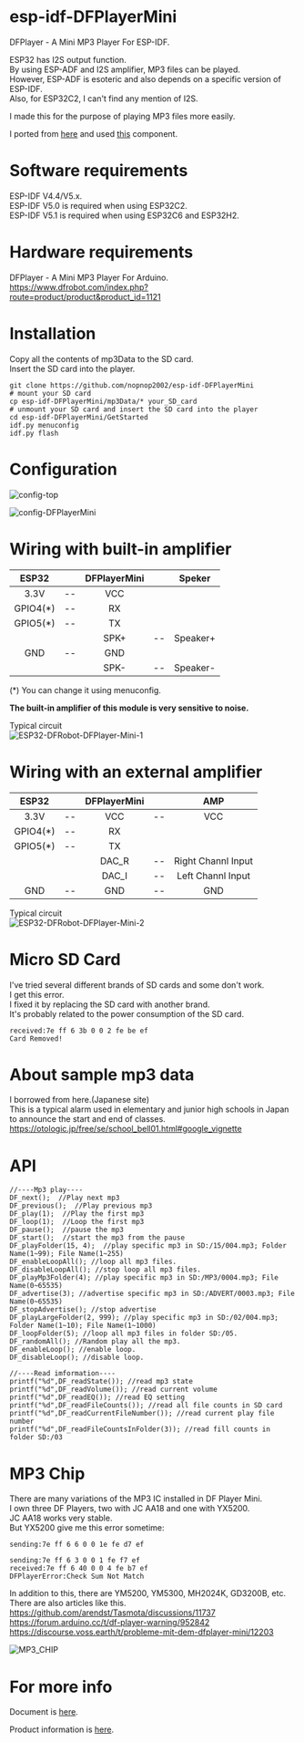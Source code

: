 # esp-idf-DFPlayerMini
DFPlayer - A Mini MP3 Player For ESP-IDF.   

ESP32 has I2S output function.   
By using ESP-ADF and I2S amplifier, MP3 files can be played.   
However, ESP-ADF is esoteric and also depends on a specific version of ESP-IDF.   
Also, for ESP32C2, I can't find any mention of I2S.   

I made this for the purpose of playing MP3 files more easily.   

I ported from [here](https://github.com/DFRobot/DFRobotDFPlayerMini) and used [this](https://github.com/nopnop2002/esp-idf-serial) component.

# Software requirements
ESP-IDF V4.4/V5.x.   
ESP-IDF V5.0 is required when using ESP32C2.   
ESP-IDF V5.1 is required when using ESP32C6 and ESP32H2.   

# Hardware requirements
DFPlayer - A Mini MP3 Player For Arduino.   
https://www.dfrobot.com/index.php?route=product/product&product_id=1121   

# Installation
Copy all the contents of mp3Data to the SD card.   
Insert the SD card into the player.   

```Shell
git clone https://github.com/nopnop2002/esp-idf-DFPlayerMini
# mount your SD card
cp esp-idf-DFPlayerMini/mp3Data/* your_SD_card
# unmount your SD card and insert the SD card into the player
cd esp-idf-DFPlayerMini/GetStarted
idf.py menuconfig
idf.py flash
```

# Configuration

![config-top](https://user-images.githubusercontent.com/6020549/213992858-400a5d6d-0165-4394-9d3d-a84ef93270f1.jpg)

![config-DFPlayerMini](https://user-images.githubusercontent.com/6020549/213992853-8a2c9466-00a2-4981-af66-aea1bfc5b76b.jpg)


# Wiring with built-in amplifier
|ESP32||DFPlayerMini||Speker|
|:-:|:-:|:-:|:-:|:-:|
|3.3V|--|VCC|||
|GPIO4(*)|--|RX|||
|GPIO5(*)|--|TX|||
|||SPK+|--|Speaker+|
|GND|--|GND|||
|||SPK-|--|Speaker-|

(*) You can change it using menuconfig.   

__The built-in amplifier of this module is very sensitive to noise.__   

Typical circuit   
![ESP32-DFRobot-DFPlayer-Mini-1](https://user-images.githubusercontent.com/6020549/213993262-ed8a3f7a-add9-48e2-b618-0d4ecce669bc.jpg)


# Wiring with an external amplifier
|ESP32||DFPlayerMini||AMP|
|:-:|:-:|:-:|:-:|:-:|
|3.3V|--|VCC|--|VCC|
|GPIO4(*)|--|RX|||
|GPIO5(*)|--|TX|||
|||DAC_R|--|Right Channl Input|
|||DAC_I|--|Left Channl Input|
|GND|--|GND|--|GND|

Typical circuit   
![ESP32-DFRobot-DFPlayer-Mini-2](https://user-images.githubusercontent.com/6020549/213993306-7e591d0a-bfb6-42ce-bd71-62b3feef8a9c.jpg)

# Micro SD Card
I've tried several different brands of SD cards and some don't work.   
I get this error.   
I fixed it by replacing the SD card with another brand.   
It's probably related to the power consumption of the SD card.   
```
received:7e ff 6 3b 0 0 2 fe be ef
Card Removed!
```

# About sample mp3 data
I borrowed from here.(Japanese site)   
This is a typical alarm used in elementary and junior high schools in Japan to announce the start and end of classes.   
https://otologic.jp/free/se/school_bell01.html#google_vignette

# API
```
//----Mp3 play----
DF_next();  //Play next mp3
DF_previous();  //Play previous mp3
DF_play(1);  //Play the first mp3
DF_loop(1);  //Loop the first mp3
DF_pause();  //pause the mp3
DF_start();  //start the mp3 from the pause
DF_playFolder(15, 4);  //play specific mp3 in SD:/15/004.mp3; Folder Name(1~99); File Name(1~255)
DF_enableLoopAll(); //loop all mp3 files.
DF_disableLoopAll(); //stop loop all mp3 files.
DF_playMp3Folder(4); //play specific mp3 in SD:/MP3/0004.mp3; File Name(0~65535)
DF_advertise(3); //advertise specific mp3 in SD:/ADVERT/0003.mp3; File Name(0~65535)
DF_stopAdvertise(); //stop advertise
DF_playLargeFolder(2, 999); //play specific mp3 in SD:/02/004.mp3; Folder Name(1~10); File Name(1~1000)
DF_loopFolder(5); //loop all mp3 files in folder SD:/05.
DF_randomAll(); //Random play all the mp3.
DF_enableLoop(); //enable loop.
DF_disableLoop(); //disable loop.

//----Read imformation----
printf("%d",DF_readState()); //read mp3 state
printf("%d",DF_readVolume()); //read current volume
printf("%d",DF_readEQ()); //read EQ setting
printf("%d",DF_readFileCounts()); //read all file counts in SD card
printf("%d",DF_readCurrentFileNumber()); //read current play file number
printf("%d",DF_readFileCountsInFolder(3)); //read fill counts in folder SD:/03
```

# MP3 Chip
There are many variations of the MP3 IC installed in DF Player Mini.   
I own three DF Players, two with JC AA18 and one with YX5200.   
JC AA18 works very stable.   
But YX5200 give me this error sometime:
```
sending:7e ff 6 6 0 0 1e fe d7 ef

sending:7e ff 6 3 0 0 1 fe f7 ef
received:7e ff 6 40 0 0 4 fe b7 ef
DFPlayerError:Check Sum Not Match
```

In addition to this, there are YM5200, YM5300, MH2024K, GD3200B, etc.   
There are also articles like this.   
https://github.com/arendst/Tasmota/discussions/11737   
https://forum.arduino.cc/t/df-player-warning/952842   
https://discourse.voss.earth/t/probleme-mit-dem-dfplayer-mini/12203   

![MP3_CHIP](https://github.com/nopnop2002/esp-idf-DFPlayerMini/assets/6020549/8809b4e9-6765-41c7-8c71-5b413f8111da)

# For more info
Document is [here](https://picaxe.com/docs/spe033.pdf).   

Product information is [here](https://www.dfrobot.com/wiki/index.php/DFPlayer_Mini_SKU:DFR0299).   
